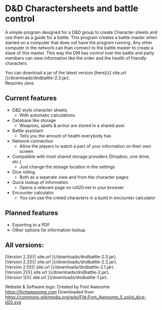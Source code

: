 # D&D Charactersheets and battle control
A simple program designed for a D&amp;D group to create Character sheets and use them as a guide for a battle. This program creates a battle master when started on a computer that does not have the program running. Any other computer in the network can than connect to the battle master to create a slave of this master. This way the DM has control over the battle and party members can view information like the order and the health of friendly characters.

You can download a jar of the latest version [here]({{ site.url }}/downloads/dndbattle-2.3.jar).  
Requires Java.

## Current features
* D&D style character sheets
  * With automatic calculations
* Database like storage
  * Weapons, spells & armor are stored in a shared pool
* Battle assistant
  * Tells you the amount of health everybody has
* Network connection
  * Allow the players to watch a part of your information on their own screen
* Compatible with most shared storage providers (Dropbox, one drive, etc.)
  * Just change the storage location in the settings
* Dice rolling
  * Both as a seperate view and from the character pages
* Quick lookup of information
  * Opens a relevant page on roll20.net in your browser
* Encounter calculator
  * You can use the creted characters in a build in encounter calculator

## Planned features
* Exporting to a PDF
* Other options for information lookup

## All versions:
[Version 2.3]({{ site.url }}/downloads/dndbattle-2.3.jar).  
[Version 2.2]({{ site.url }}/downloads/dndbattle-2.2.jar).  
[Version 2.1]({{ site.url }}/downloads/dndbattle-2.1.jar).  
[Version 2]({{ site.url }}/downloads/dndbattle-2.jar).  
[Version 1]({{ site.url }}/downloads/dndbattle-1.jar).

Website & Software logo:
Created by Font Awesome https://fontawesome.com
Downloaded from https://commons.wikimedia.org/wiki/File:Font_Awesome_5_solid_dice-d20.svg